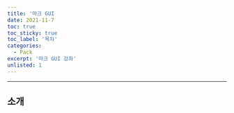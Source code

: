 ```yaml
---
title: '마크 GUI                                                                '
date: 2021-11-7
toc: true
toc_sticky: true
toc_label: '목차'
categories:
  - Pack
excerpt: '마크 GUI 강좌'
unlisted: 1
---
```

***

## 소개
